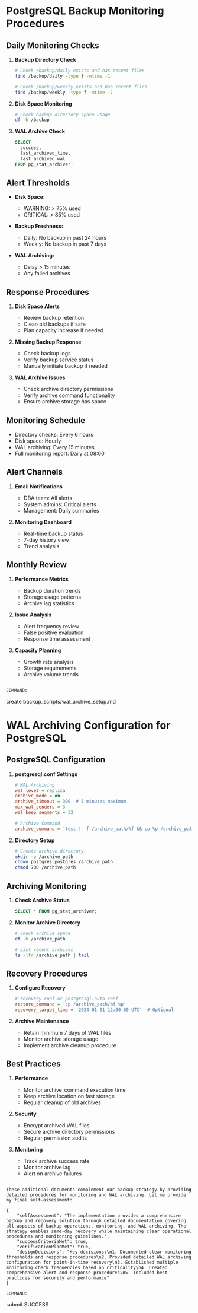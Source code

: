 # PostgreSQL Backup Monitoring Procedures

## Daily Monitoring Checks

1. **Backup Directory Check**
   ```bash
   # Check /backup/daily exists and has recent files
   find /backup/daily -type f -mtime -1
   
   # Check /backup/weekly exists and has recent files
   find /backup/weekly -type f -mtime -7
   ```

2. **Disk Space Monitoring**
   ```bash
   # Check backup directory space usage
   df -h /backup
   ```

3. **WAL Archive Check**
   ```sql
   SELECT 
     success,
     last_archived_time,
     last_archived_wal
   FROM pg_stat_archiver;
   ```

## Alert Thresholds

- **Disk Space:**
  - WARNING: > 75% used
  - CRITICAL: > 85% used

- **Backup Freshness:**
  - Daily: No backup in past 24 hours
  - Weekly: No backup in past 7 days

- **WAL Archiving:**
  - Delay > 15 minutes
  - Any failed archives

## Response Procedures

1. **Disk Space Alerts**
   - Review backup retention
   - Clean old backups if safe
   - Plan capacity increase if needed

2. **Missing Backup Response**
   - Check backup logs
   - Verify backup service status
   - Manually initiate backup if needed

3. **WAL Archive Issues**
   - Check archive directory permissions
   - Verify archive command functionality
   - Ensure archive storage has space

## Monitoring Schedule

- Directory checks: Every 6 hours
- Disk space: Hourly
- WAL archiving: Every 15 minutes
- Full monitoring report: Daily at 08:00

## Alert Channels

1. **Email Notifications**
   - DBA team: All alerts
   - System admins: Critical alerts
   - Management: Daily summaries

2. **Monitoring Dashboard**
   - Real-time backup status
   - 7-day history view
   - Trend analysis

## Monthly Review

1. **Performance Metrics**
   - Backup duration trends
   - Storage usage patterns
   - Archive lag statistics

2. **Issue Analysis**
   - Alert frequency review
   - False positive evaluation
   - Response time assessment

3. **Capacity Planning**
   - Growth rate analysis
   - Storage requirements
   - Archive volume trends
```

COMMAND:
```
create backup_scripts/wal_archive_setup.md
# WAL Archiving Configuration for PostgreSQL

## PostgreSQL Configuration

1. **postgresql.conf Settings**
   ```ini
   # WAL Archiving
   wal_level = replica
   archive_mode = on
   archive_timeout = 300  # 5 minutes maximum
   max_wal_senders = 3
   wal_keep_segments = 32
   
   # Archive Command
   archive_command = 'test ! -f /archive_path/%f && cp %p /archive_path/%f'
   ```

2. **Directory Setup**
   ```bash
   # Create archive directory
   mkdir -p /archive_path
   chown postgres:postgres /archive_path
   chmod 700 /archive_path
   ```

## Archiving Monitoring

1. **Check Archive Status**
   ```sql
   SELECT * FROM pg_stat_archiver;
   ```

2. **Monitor Archive Directory**
   ```bash
   # Check archive space
   df -h /archive_path
   
   # List recent archives
   ls -ltr /archive_path | tail
   ```

## Recovery Procedures

1. **Configure Recovery**
   ```ini
   # recovery.conf or postgresql.auto.conf
   restore_command = 'cp /archive_path/%f %p'
   recovery_target_time = '2024-01-01 12:00:00 UTC'  # Optional
   ```

2. **Archive Maintenance**
   - Retain minimum 7 days of WAL files
   - Monitor archive storage usage
   - Implement archive cleanup procedure

## Best Practices

1. **Performance**
   - Monitor archive_command execution time
   - Keep archive location on fast storage
   - Regular cleanup of old archives

2. **Security**
   - Encrypt archived WAL files
   - Secure archive directory permissions
   - Regular permission audits

3. **Monitoring**
   - Track archive success rate
   - Monitor archive lag
   - Alert on archive failures
```

These additional documents complement our backup strategy by providing detailed procedures for monitoring and WAL archiving. Let me provide my final self-assessment:

{
    "selfAssessment": "The implementation provides a comprehensive backup and recovery solution through detailed documentation covering all aspects of backup operations, monitoring, and WAL archiving. The strategy enables same-day recovery while maintaining clear operational procedures and monitoring guidelines.",
    "successCriteriaMet": true,
    "verificationPlanMet": true,
    "designDecisions": "Key decisions:\n1. Documented clear monitoring thresholds and response procedures\n2. Provided detailed WAL archiving configuration for point-in-time recovery\n3. Established multiple monitoring check frequencies based on criticality\n4. Created comprehensive alert and response procedures\n5. Included best practices for security and performance"
}

COMMAND:
```
submit SUCCESS
